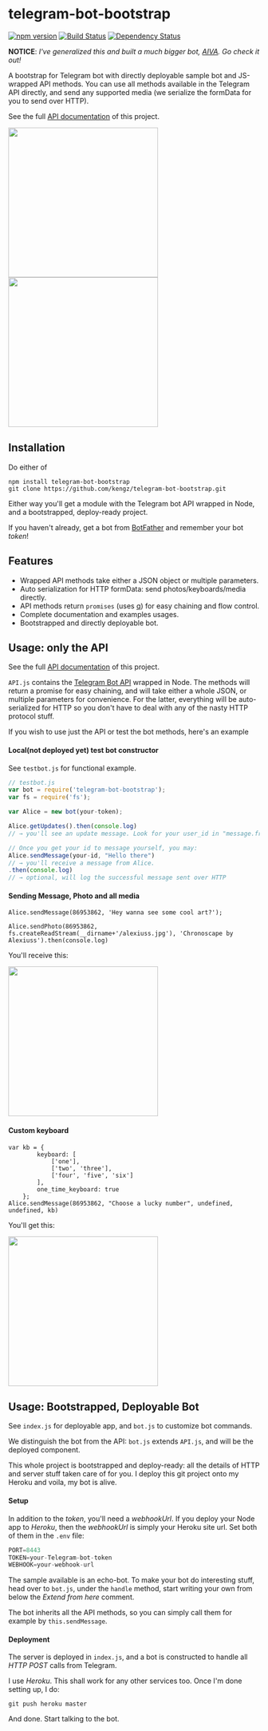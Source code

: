 # telegram-bot-bootstrap
[![npm version](https://badge.fury.io/js/telegram-bot-bootstrap.svg)](http://badge.fury.io/js/telegram-bot-bootstrap) [![Build Status](https://travis-ci.org/kengz/telegram-bot-bootstrap.svg?branch=master)](https://travis-ci.org/kengz/telegram-bot-bootstrap) [![Dependency Status](https://gemnasium.com/kengz/telegram-bot-bootstrap.svg)](https://gemnasium.com/kengz/telegram-bot-bootstrap)

**NOTICE**: *I've generalized this and built a much bigger bot, [AIVA](http://kengz.me/aiva/). Go check it out!*


A bootstrap for Telegram bot with directly deployable sample bot and JS-wrapped API methods. You can use all methods available in the Telegram API directly, and send any supported media (we serialize the formData for you to send over HTTP).

See the full [API documentation](http://kengz.github.io/telegram-bot-bootstrap/) of this project.

<img src="./docs/demo-pic.jpg" width="300" style="display:inline-block" /> <img src="./docs/demo-kb.jpg" style="display:inline-block" width="300"/>

## Installation
Do either of

```
npm install telegram-bot-bootstrap
git clone https://github.com/kengz/telegram-bot-bootstrap.git
```

Either way you'll get a module with the Telegram bot API wrapped in Node, and a bootstrapped, deploy-ready project.

If you haven't already, get a bot from [BotFather](https://core.telegram.org/bots) and remember your bot *token*!


## Features
- Wrapped API methods take either a JSON object or multiple parameters.
- Auto serialization for HTTP formData: send photos/keyboards/media directly.
- API methods return `promises` (uses [q](https://github.com/kriskowal/q)) for easy chaining and flow control.
- Complete documentation and examples usages.
- Bootstrapped and directly deployable bot.


## Usage: only the API
See the full [API documentation](http://kengz.github.io/telegram-bot-bootstrap/) of this project.

`API.js` contains the [Telegram Bot API](https://core.telegram.org/bots/api) wrapped in Node. The methods will return a promise for easy chaining, and will take either a whole JSON, or multiple parameters for convenience. For the latter, everything will be auto-serialized for HTTP so you don't have to deal with any of the nasty HTTP protocol stuff.

If you wish to use just the API or test the bot methods, here's an example

#### Local(not deployed yet) test bot constructor
See `testbot.js` for functional example.

```Javascript
// testbot.js
var bot = require('telegram-bot-bootstrap');
var fs = require('fs');

var Alice = new bot(your-token);

Alice.getUpdates().then(console.log)
// → you'll see an update message. Look for your user_id in "message.from.id"

// Once you get your id to message yourself, you may:
Alice.sendMessage(your-id, "Hello there")
// → you'll receive a message from Alice.
.then(console.log)
// → optional, will log the successful message sent over HTTP
```

#### Sending Message, Photo and all media

```
Alice.sendMessage(86953862, 'Hey wanna see some cool art?');

Alice.sendPhoto(86953862, fs.createReadStream(__dirname+'/alexiuss.jpg'), 'Chronoscape by Alexiuss').then(console.log)
```

You'll receive this:

<img src="./docs/demo-pic.jpg" width="300" style="display:inline-block" /> 

#### Custom keyboard

```
var kb = {
        keyboard: [
            ['one'],
            ['two', 'three'],
            ['four', 'five', 'six']
        ],
        one_time_keyboard: true
    };
Alice.sendMessage(86953862, "Choose a lucky number", undefined, undefined, kb)
```

 You'll get this:
 
<img src="./docs/demo-kb.jpg" style="display:inline-block" width="300"/>


## Usage: Bootstrapped, Deployable Bot
See `index.js` for deployable app, and `bot.js` to customize bot commands.

We distinguish the bot from the API: `bot.js` extends `API.js`, and will be the deployed component.

This whole project is bootstrapped and deploy-ready: all the details of HTTP and server stuff taken care of for you. I deploy this git project onto my Heroku and voila, my bot is alive.

#### Setup 
In addition to the *token*, you'll need a *webhookUrl*. If you deploy your Node app to *Heroku*, then the *webhookUrl* is simply your Heroku site url. Set both of them in the `.env` file:

```Javascript
PORT=8443
TOKEN=your-Telegram-bot-token
WEBHOOK=your-webhook-url
```

The sample available is an echo-bot. To make your bot do interesting stuff, head over to `bot.js`, under the `handle` method, start writing your own from below the *Extend from here* comment. 

The bot inherits all the API methods, so you can simply call them for example by `this.sendMessage`.

#### Deployment
The server is deployed in `index.js`, and a bot is constructed to handle all *HTTP POST* calls from Telegram.

I use *Heroku*. This shall work for any other services too. Once I'm done setting up, I do:

```
git push heroku master
```

And done. Start talking to the bot.